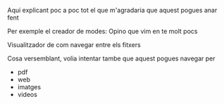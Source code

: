 Aqui explicant poc a poc tot el que m'agradaria que aquest pogues anar fent
</b>

Per exemple el creador de modes: Opino que vim en te molt pocs

</b>

Visualitzador de com navegar entre els fitxers

</b>

Cosa versemblant, volia intentar tambe que aquest pogues navegar per
- pdf
- web
- imatges
- videos
